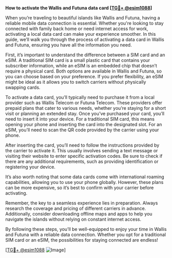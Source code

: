**How to activate the Wallis and Futuna data card [[TG💪+ @esim1088](https://t.me/s/esim1088)]**

When you’re traveling to beautiful islands like Wallis and Futuna, having a reliable mobile data connection is essential. Whether you're looking to stay connected with family back home or need internet access for work, activating a local data card can make your experience smoother. In this guide, we’ll walk you through the process of activating a data card in Wallis and Futuna, ensuring you have all the information you need.

First, it’s important to understand the difference between a SIM card and an eSIM. A traditional SIM card is a small plastic card that contains your subscriber information, while an eSIM is an embedded chip that doesn’t require a physical card. Both options are available in Wallis and Futuna, so you can choose based on your preference. If you prefer flexibility, an eSIM might be ideal as it allows you to switch carriers without physically swapping cards.

To activate a data card, you’ll typically need to purchase it from a local provider such as Wallis Telecom or Futuna Telecom. These providers offer prepaid plans that cater to various needs, whether you’re staying for a short visit or planning an extended stay. Once you’ve purchased your card, you’ll need to insert it into your device. For a traditional SIM card, this means opening your phone and inserting the card into the designated slot. For an eSIM, you’ll need to scan the QR code provided by the carrier using your phone.

After inserting the card, you’ll need to follow the instructions provided by the carrier to activate it. This usually involves sending a text message or visiting their website to enter specific activation codes. Be sure to check if there are any additional requirements, such as providing identification or registering your device.

It’s also worth noting that some data cards come with international roaming capabilities, allowing you to use your phone globally. However, these plans can be more expensive, so it’s best to confirm with your carrier before activating.

Remember, the key to a seamless experience lies in preparation. Always research the coverage and pricing of different carriers in advance. Additionally, consider downloading offline maps and apps to help you navigate the islands without relying on constant internet access.

By following these steps, you’ll be well-equipped to enjoy your time in Wallis and Futuna with a reliable data connection. Whether you opt for a traditional SIM card or an eSIM, the possibilities for staying connected are endless!

[[TG💪+ @esim1088](https://t.me/s/esim1088) ![Image](https://i.postimg.cc/Y0z9fWf4/image.png)]